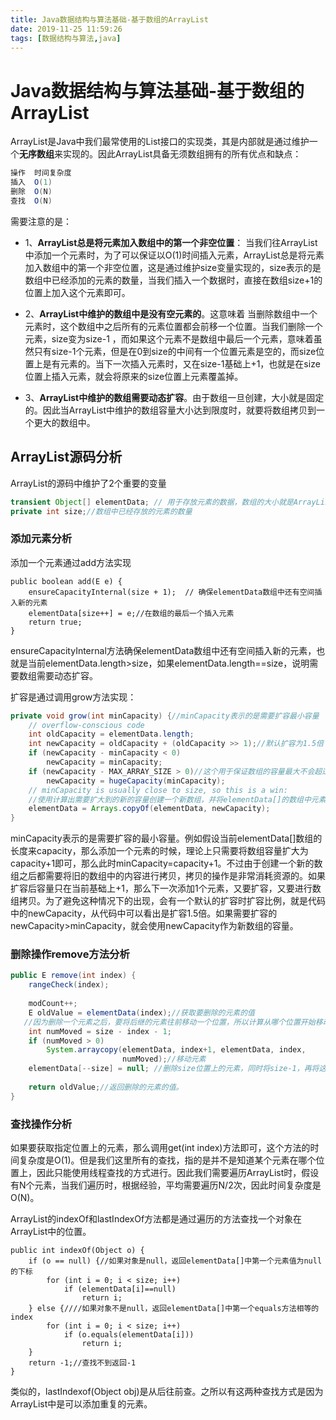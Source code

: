 ```yaml
---
title: Java数据结构与算法基础-基于数组的ArrayList
date: 2019-11-25 11:59:26
tags: [数据结构与算法,java]
---
```


# Java数据结构与算法基础-基于数组的ArrayList

ArrayList是Java中我们最常使用的List接口的实现类，其是内部就是通过维护一个**无序数组**来实现的。因此ArrayList具备无须数组拥有的所有优点和缺点：

```java
操作	时间复杂度
插入	O(1)
删除	O(N)
查找	O(N)
```

需要注意的是：

* 1、**ArrayList总是将元素加入数组中的第一个非空位置**： 当我们往ArrayList中添加一个元素时，为了可以保证以O(1)时间插入元素，ArrayList总是将元素加入数组中的第一个非空位置，这是通过维护size变量实现的，size表示的是数组中已经添加的元素的数量，当我们插入一个数据时，直接在数组size+1的位置上加入这个元素即可。

* 2、**ArrayList中维护的数组中是没有空元素的**。这意味着 当删除数组中一个元素时，这个数组中之后所有的元素位置都会前移一个位置。当我们删除一个元素，size变为size-1 ，而如果这个元素不是数组中最后一个元素，意味着虽然只有size-1个元素，但是在0到size的中间有一个位置元素是空的，而size位置上是有元素的。当下一次插入元素时，又在size-1基础上+1，也就是在size位置上插入元素，就会将原来的size位置上元素覆盖掉。

* 3、**ArrayList中维护的数组需要动态扩容**。由于数组一旦创建，大小就是固定的。因此当ArrayList中维护的数组容量大小达到限度时，就要将数组拷贝到一个更大的数组中。

  <!--more-->

## **ArrayList源码分析**

ArrayList的源码中维护了2个重要的变量

```java
transient Object[] elementData; // 用于存放元素的数据，数组的大小就是ArrayList的容量capacity
private int size;//数组中已经存放的元素的数量
```

### **添加元素分析**

添加一个元素通过add方法实现

```
public boolean add(E e) {
    ensureCapacityInternal(size + 1);  // 确保elementData数组中还有空间插入新的元素
    elementData[size++] = e;//在数组的最后一个插入元素
    return true;
}
```

ensureCapacityInternal方法确保elementData数组中还有空间插入新的元素，也就是当前elementData.length>size，如果elementData.length==size，说明需要数组需要动态扩容。

扩容是通过调用grow方法实现：

```java
private void grow(int minCapacity) {//minCapacity表示的是需要扩容最小容量
    // overflow-conscious code
    int oldCapacity = elementData.length;
    int newCapacity = oldCapacity + (oldCapacity >> 1);//默认扩容为1.5倍
    if (newCapacity - minCapacity < 0)
        newCapacity = minCapacity;
    if (newCapacity - MAX_ARRAY_SIZE > 0)//这个用于保证数组的容量最大不会超过2的30次方-1
        newCapacity = hugeCapacity(minCapacity);
    // minCapacity is usually close to size, so this is a win:
    //使用计算出需要扩大到的新的容量创建一个新数组，并将elementData[]的数组中元素拷贝到新的数组中，再重新赋值给elementData[]。
    elementData = Arrays.copyOf(elementData, newCapacity);
}
```

minCapacity表示的是需要扩容的最小容量。例如假设当前elementData[]数组的长度来capacity，那么添加一个元素的时候，理论上只需要将数组容量扩大为capacity+1即可，那么此时minCapacity=capacity+1。不过由于创建一个新的数组之后都需要将旧的数组中的内容进行拷贝，拷贝的操作是非常消耗资源的。如果扩容后容量只在当前基础上+1，那么下一次添加1个元素，又要扩容，又要进行数组拷贝。为了避免这种情况下的出现，会有一个默认的扩容时扩容比例，就是代码中的newCapacity，从代码中可以看出是扩容1.5倍。如果需要扩容的newCapacity>minCapacity，就会使用newCapacity作为新数组的容量。

### **删除操作remove方法分析**

```java
public E remove(int index) {
    rangeCheck(index);
 
    modCount++;
    E oldValue = elementData(index);//获取要删除的元素的值
   //因为删除一个元素之后，要将后继的元素往前移动一个位置，所以计算从哪个位置开始移动
    int numMoved = size - index - 1;
    if (numMoved > 0)
        System.arraycopy(elementData, index+1, elementData, index,
                         numMoved);//移动元素
    elementData[--size] = null; //删除size位置上的元素，同时将size-1，再将这个位置上的元素置为null以便垃圾回收
 
    return oldValue;//返回删除的元素的值。
}
```

### **查找操作分析**

如果要获取指定位置上的元素，那么调用get(int index)方法即可，这个方法的时间复杂度是O(1)。但是我们这里所有的查找，指的是并不是知道某个元素在哪个位置上，因此只能使用线程查找的方式进行。因此我们需要遍历ArrayList时，假设有N个元素，当我们遍历时，根据经验，平均需要遍历N/2次，因此时间复杂度是O(N)。

ArrayList的indexOf和lastIndexOf方法都是通过遍历的方法查找一个对象在ArrayList中的位置。

```
public int indexOf(Object o) {
    if (o == null) {//如果对象是null，返回elementData[]中第一个元素值为null的下标
        for (int i = 0; i < size; i++)
            if (elementData[i]==null)
                return i;
    } else {////如果对象不是null，返回elementData[]中第一个equals方法相等的index
        for (int i = 0; i < size; i++)
            if (o.equals(elementData[i]))
                return i;
    }
    return -1;//查找不到返回-1
}
```

类似的，lastIndexof(Object obj)是从后往前查。之所以有这两种查找方式是因为ArrayList中是可以添加重复的元素。

